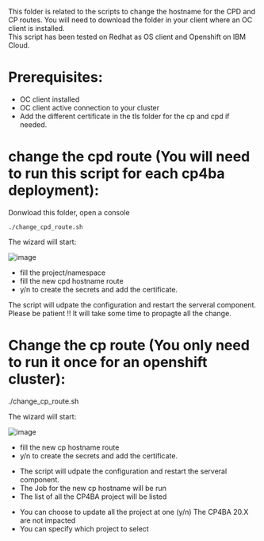 This folder is related to the scripts to change the hostname for the CPD and CP routes.
You will need to download the folder in your client where an OC client is installed.  
This script has been tested on Redhat as OS client and Openshift on IBM Cloud.


# Prerequisites: 

* OC client installed 
* OC client active connection to your cluster
* Add the different certificate in the tls folder for the cp and cpd if needed. 

# change the cpd route (You will need to run this script for each cp4ba deployment):
    
Donwload this folder, open a console

    ./change_cpd_route.sh

The wizard will start: 

![image](https://user-images.githubusercontent.com/33630653/157493957-b8c67498-0880-4295-9403-75affb9a5a35.png)

* fill the project/namespace 
* fill the new cpd hostname route
* y/n to create the secrets and add the certificate.

The script will udpate the configuration and restart the serveral component.
Please be patient !! It will take some time to propagte all the change.

# Change the cp route (You only need to run it once for an openshift cluster):

   ./change_cp_route.sh

The wizard will start: 

![image](https://user-images.githubusercontent.com/33630653/157495762-880688c7-d9f7-448a-a753-bb2dfcc332ec.png)


* fill the new cp hostname route
* y/n to create the secrets and add the certificate.
- The script will udpate the configuration and restart the serveral component.
- The Job for the new cp hostname will be run 
- The list of all the CP4BA project will be listed 
* You can choose to update all the project at one (y/n) The CP4BA 20.X are not impacted
* You can specify which project to select 
